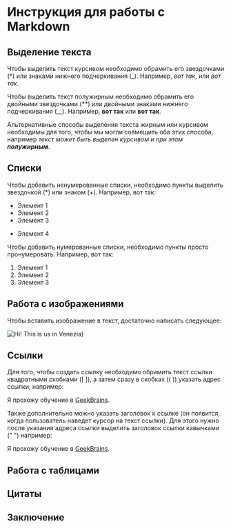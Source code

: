 # Инструкция для работы с Markdown

## Выделение текста

Чтобы выделить текст курсивом необходимо обрамить его звездочками (*) или знаками нижнего подчеркивания (_). Например, *вот так*, или _вот так_.

Чтобы выделить текст полужирным необходимо обрамить его двойными звездочками (**) или двойными знаками нижнего подчеркивания (__). Например, **вот так** или __вот так__.

Альтернативные способы выделения текста жирным или курсивом необходимы для того, чтобы мы могли совмещить оба этих способа, например _текст может быть выделен курсивом и при этом **полужирным**_.

## Списки

Чтобы добавить ненумерованные списки, необходимо пункты выделить звездочкой (*) или знаком (+). Например, вот так:
* Элемент 1
* Элемент 2
* Элемент 3
+ Элемент 4

Чтобы добавить нумерованные списки, необходимо пункты просто пронумеровать. Например, вот так:
1. Элемент 1
2. Элемент 2
3. Элемент 3

## Работа с изображениями

Чтобы вставить изображение в текст, достаточно написать следующее:

![Hi! This is us in Venezia)](venezia.jpeg)

## Ссылки

Для того, чтобы создать ссылку необходимо обрамить текст ссылки квадратными скобками ([    ]), а затем сразу в скобках ((   )) указать адрес ссылки, например:

Я прохожу обучение в [GeekBrains](https://gb.ru/).

Также дополнительно можно указать заголовок к ссылке (он появится, когда пользователь наведет курсор на текст ссылки). Для этого нужно после указания адреса ссылки выделить заголовок ссылки кавычками ("   ") например:

Я прохожу обучение в [GeekBrains](https://gb.ru/ "Удобная образовательная платформа в сфере IT").

## Работа с таблицами

## Цитаты

## Заключение
